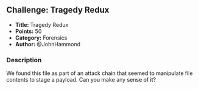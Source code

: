 ## Challenge: Tragedy Redux

- **Title:** Tragedy Redux
- **Points:** 50
- **Category:** Forensics
- **Author:** @JohnHammond

### Description

We found this file as part of an attack chain that seemed to manipulate file contents to stage a payload. Can you make any sense of it? 